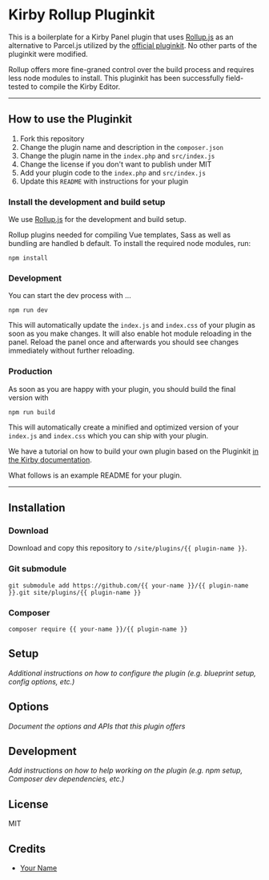 # Kirby Rollup Pluginkit

This is a boilerplate for a Kirby Panel plugin that uses [Rollup.js](https://rollupjs.org) as an alternative to Parcel.js utilized by the [official pluginkit](https://github.com/getkirby/pluginkit/tree/4-panel). No other parts of the pluginkit were modified.

Rollup offers more fine-graned control over the build process and requires less node modules to install. This pluginkit has been successfully field-tested to compile the Kirby Editor.

****

## How to use the Pluginkit

1. Fork this repository
2. Change the plugin name and description in the `composer.json`
3. Change the plugin name in the `index.php` and `src/index.js`
4. Change the license if you don't want to publish under MIT
5. Add your plugin code to the `index.php` and `src/index.js`
6. Update this `README` with instructions for your plugin

### Install the development and build setup

We use [Rollup.js](https://rollupjs.org) for the development and build setup.

Rollup plugins needed for compiling Vue templates, Sass as well as bundling are handled b default. To install the required node modules, run:

```
npm install
```

### Development

You can start the dev process with …

```
npm run dev
```

This will automatically update the `index.js` and `index.css` of your plugin as soon as you make changes.
It will also enable hot module reloading in the panel. Reload the panel once and afterwards you should
see changes immediately without further reloading.

### Production

As soon as you are happy with your plugin, you should build the final version with

```
npm run build
```

This will automatically create a minified and optimized version of your `index.js` and `index.css`
which you can ship with your plugin.

We have a tutorial on how to build your own plugin based on the Pluginkit [in the Kirby documentation](https://getkirby.com/docs/guide/plugins/plugin-setup-basic).

What follows is an example README for your plugin.

****

## Installation

### Download

Download and copy this repository to `/site/plugins/{{ plugin-name }}`.

### Git submodule

```
git submodule add https://github.com/{{ your-name }}/{{ plugin-name }}.git site/plugins/{{ plugin-name }}
```

### Composer

```
composer require {{ your-name }}/{{ plugin-name }}
```

## Setup

*Additional instructions on how to configure the plugin (e.g. blueprint setup, config options, etc.)*

## Options

*Document the options and APIs that this plugin offers*

## Development

*Add instructions on how to help working on the plugin (e.g. npm setup, Composer dev dependencies, etc.)*

## License

MIT

## Credits

- [Your Name](https://github.com/ghost)
